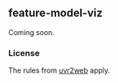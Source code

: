 ## feature-model-viz

Coming soon.

### License

The rules from [uvr2web](https://github.com/ekuiter/uvr2web/blob/master/LICENSE.txt) apply.